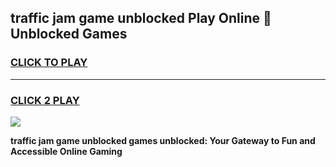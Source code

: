 
## traffic jam game unblocked Play Online 👋 Unblocked Games
<h3>
<a href="https://premium.freeplayer.one?title=traffic_jam_game_unblocked&ref=19F">CLICK TO PLAY</a></h3>
<hr>

<h3>
<a href="https://premium.freeplayer.one?title=traffic_jam_game_unblocked&ref=19F">CLICK 2 PLAY</a>
  
</h3>

<a href="https://premium.freeplayer.one?title=traffic_jam_game_unblocked&ref=19F"><img src="https://clearcache.store/games.png"></a>


**traffic jam game unblocked games unblocked: Your Gateway to Fun and Accessible Online Gaming**
